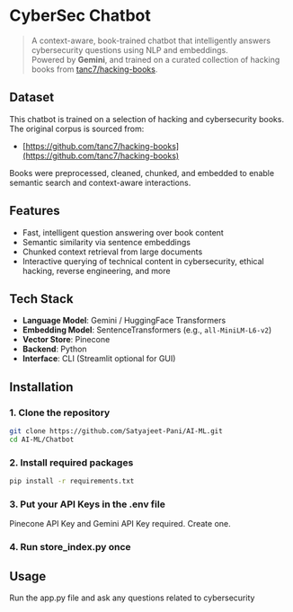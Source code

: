 # CyberSec Chatbot

> A context-aware, book-trained chatbot that intelligently answers cybersecurity questions using NLP and embeddings.  
> Powered by **Gemini**, and trained on a curated collection of hacking books from [tanc7/hacking-books](https://github.com/tanc7/hacking-books).

## Dataset

This chatbot is trained on a selection of hacking and cybersecurity books. The original corpus is sourced from:

- [https://github.com/tanc7/hacking-books](https://github.com/tanc7/hacking-books)

Books were preprocessed, cleaned, chunked, and embedded to enable semantic search and context-aware interactions.

## Features

- Fast, intelligent question answering over book content  
- Semantic similarity via sentence embeddings  
- Chunked context retrieval from large documents  
- Interactive querying of technical content in cybersecurity, ethical hacking, reverse engineering, and more  

## Tech Stack

- **Language Model**: Gemini / HuggingFace Transformers  
- **Embedding Model**: SentenceTransformers (e.g., `all-MiniLM-L6-v2`)  
- **Vector Store**: Pinecone  
- **Backend**: Python  
- **Interface**: CLI (Streamlit optional for GUI)

## Installation

### 1. Clone the repository

```bash
git clone https://github.com/Satyajeet-Pani/AI-ML.git
cd AI-ML/Chatbot
```
### 2. Install required packages

```bash
pip install -r requirements.txt
```

### 3. Put your API Keys in the .env file

Pinecone API Key and Gemini API Key required. Create one.

### 4. Run store_index.py once

## Usage

Run the app.py file and ask any questions related to cybersecurity 
